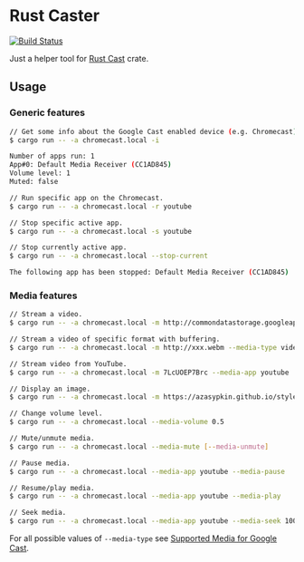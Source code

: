 # Rust Caster

[![Build Status](https://travis-ci.org/azasypkin/rust-caster.svg?branch=master)](https://travis-ci.org/azasypkin/rust-caster)

Just a helper tool for [Rust Cast](https://github.com/azasypkin/rust-cast) crate.

## Usage

### Generic features
```bash
// Get some info about the Google Cast enabled device (e.g. Chromecast).
$ cargo run -- -a chromecast.local -i

Number of apps run: 1
App#0: Default Media Receiver (CC1AD845)
Volume level: 1
Muted: false

// Run specific app on the Chromecast.
$ cargo run -- -a chromecast.local -r youtube

// Stop specific active app.
$ cargo run -- -a chromecast.local -s youtube

// Stop currently active app.
$ cargo run -- -a chromecast.local --stop-current

The following app has been stopped: Default Media Receiver (CC1AD845)
```

### Media features
```bash
// Stream a video.
$ cargo run -- -a chromecast.local -m http://commondatastorage.googleapis.com/gtv-videos-bucket/sample/BigBuckBunny.mp4

// Stream a video of specific format with buffering.
$ cargo run -- -a chromecast.local -m http://xxx.webm --media-type video/webm --media-stream-type buffered

// Stream video from YouTube.
$ cargo run -- -a chromecast.local -m 7LcUOEP7Brc --media-app youtube

// Display an image.
$ cargo run -- -a chromecast.local -m https://azasypkin.github.io/style-my-image/images/mozilla.jpg

// Change volume level.
$ cargo run -- -a chromecast.local --media-volume 0.5

// Mute/unmute media.
$ cargo run -- -a chromecast.local --media-mute [--media-unmute]

// Pause media.
$ cargo run -- -a chromecast.local --media-app youtube --media-pause

// Resume/play media.
$ cargo run -- -a chromecast.local --media-app youtube --media-play

// Seek media.
$ cargo run -- -a chromecast.local --media-app youtube --media-seek 100
```

For all possible values of `--media-type` see [Supported Media for Google Cast](https://developers.google.com/cast/docs/media).